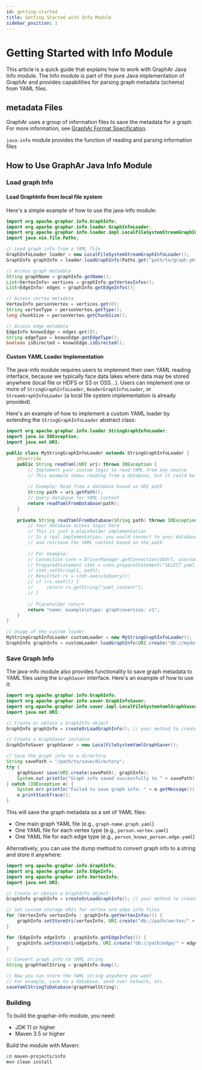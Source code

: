 ```yaml
---
id: getting-started
title: Getting Started with Info Module
sidebar_position: 1
---
```


# Getting Started with Info Module

This article is a quick guide that explains how to work with GraphAr Java Info module. The Info module is part of the pure Java implementation of GraphAr and provides capabilities for parsing graph metadata (schema) from YAML files.

## metadata Files

GraphAr uses a group of information files to save the metadata for a graph. For more information, see [GraphAr Format Specification](https://graphar.apache.org/docs/specification/format#information-files).

`java-info` module provides the function of reading and parsing information files

## How to Use GraphAr Java Info Module

### Load graph Info

#### Load GraphInfo from local file system

Here's a simple example of how to use the java-info module:

```java
import org.apache.graphar.info.GraphInfo;
import org.apache.graphar.info.loader.GraphInfoLoader;
import org.apache.graphar.info.loader.impl.LocalFileSystemStreamGraphInfoLoader;
import java.nio.file.Paths;

// Load graph info from a YAML file
GraphInfoLoader loader = new LocalFileSystemStreamGraphInfoLoader();
GraphInfo graphInfo = loader.loadGraphInfo(Paths.get("path/to/graph.yml").toUri());

// Access graph metadata
String graphName = graphInfo.getName();
List<VertexInfo> vertices = graphInfo.getVertexInfos();
List<EdgeInfo> edges = graphInfo.getEdgeInfos();

// Access vertex metadata
VertexInfo personVertex = vertices.get(0);
String vertexType = personVertex.getType();
long chunkSize = personVertex.getChunkSize();

// Access edge metadata
EdgeInfo knowsEdge = edges.get(0);
String edgeType = knowsEdge.getEdgeType();
boolean isDirected = knowsEdge.isDirected();
```

#### Custom YAML Loader Implementation

The java-info module requires users to implement their own YAML reading interface, because we typically face data lakes where data may be stored anywhere (local file or HDFS or S3 or OSS...). Users can implement one or more of `StringGraphInfoLoader`, `ReaderGraphInfoLoader`, or `StreamGraphInfoLoader` (a local file system implementation is already provided).

Here's an example of how to implement a custom YAML loader by extending the `StringGraphInfoLoader` abstract class:

```java
import org.apache.graphar.info.loader.StringGraphInfoLoader;
import java.io.IOException;
import java.net.URI;

public class MyStringGraphInfoLoader extends StringGraphInfoLoader {
    @Override
    public String readYaml(URI uri) throws IOException {
        // Implement your custom logic to read YAML from any source
        // This example shows reading from a database, but it could be HTTP, S3, HDFS, etc.
        
        // Example: Read from a database based on URI path
        String path = uri.getPath();
        // Query database for YAML content
        return readYamlFromDatabase(path);
    }
    
    private String readYamlFromDatabase(String path) throws IOException {
        // Your database access logic here
        // This is just a placeholder implementation
        // In a real implementation, you would connect to your database
        // and retrieve the YAML content based on the path
        
        // For example:
        // Connection conn = DriverManager.getConnection(dbUrl, username, password);
        // PreparedStatement stmt = conn.prepareStatement("SELECT yaml_content FROM graphs WHERE id = ?");
        // stmt.setString(1, path);
        // ResultSet rs = stmt.executeQuery();
        // if (rs.next()) {
        //     return rs.getString("yaml_content");
        // }
        
        // Placeholder return
        return "name: example\ntype: graph\nversion: v1";
    }
}

// Usage of the custom loader
MyStringGraphInfoLoader customLoader = new MyStringGraphInfoLoader();
GraphInfo graphInfo = customLoader.loadGraphInfo(URI.create("db://mydatabase/graphs/graph1/graph.yml"));
```

### Save Graph Info

The java-info module also provides functionality to save graph metadata to YAML files using the `GraphSaver` interface. Here's an example of how to use it:

```java
import org.apache.graphar.info.GraphInfo;
import org.apache.graphar.info.saver.GraphInfoSaver;
import org.apache.graphar.info.saver.impl.LocalFileSystemYamlGraphSaver;
import java.net.URI;

// Create or obtain a GraphInfo object
GraphInfo graphInfo = createOrLoadGraphInfo(); // your method to create or load GraphInfo

// Create a GraphSaver instance
GraphInfoSaver graphSaver = new LocalFileSystemYamlGraphSaver();

// Save the graph info to a directory
String savePath = "/path/to/save/directory";
try {
    graphSaver.save(URI.create(savePath), graphInfo);
    System.out.println("Graph info saved successfully to " + savePath);
} catch (IOException e) {
    System.err.println("Failed to save graph info: " + e.getMessage());
    e.printStackTrace();
}
```

This will save the graph metadata as a set of YAML files:
- One main graph YAML file (e.g., `graph-name.graph.yaml`)
- One YAML file for each vertex type (e.g., `person.vertex.yaml`)
- One YAML file for each edge type (e.g., `person_knows_person.edge.yaml`)

Alternatively, you can use the dump method to convert graph info to a string and store it anywhere:

```java
import org.apache.graphar.info.GraphInfo;
import org.apache.graphar.info.EdgeInfo;
import org.apache.graphar.info.VertexInfo;
import java.net.URI;

// Create or obtain a GraphInfo object
GraphInfo graphInfo = createOrLoadGraphInfo(); // your method to create or load GraphInfo

// Set custom storage URIs for vertex and edge info files
for (VertexInfo vertexInfo : graphInfo.getVertexInfos()) {
    graphInfo.setStoreUri(vertexInfo, URI.create("db://path/vertex/" + vertexInfo.getType() + ".vertex.yaml"));
}

for (EdgeInfo edgeInfo : graphInfo.getEdgeInfos()) {
    graphInfo.setStoreUri(edgeInfo, URI.create("db://path/edge/" + edgeInfo.getConcat() + ".edge.yaml"));
}

// Convert graph info to YAML string
String graphYamlString = graphInfo.dump();

// Now you can store the YAML string anywhere you want
// For example, save to a database, send over network, etc.
saveYamlStringToDatabase(graphYamlString);
```

### Building

To build the graphar-info module, you need:

- JDK 11 or higher
- Maven 3.5 or higher

Build the module with Maven:

```bash
cd maven-projects/info
mvn clean install
```